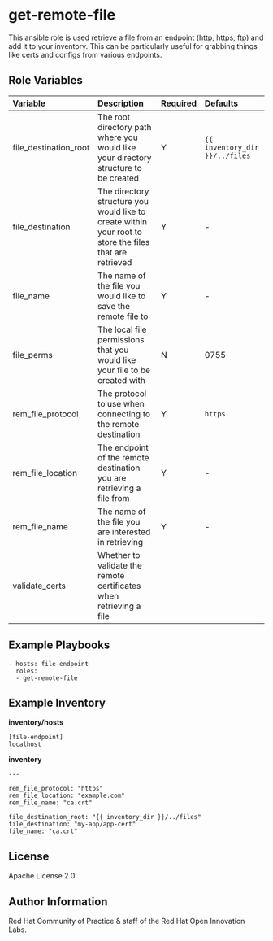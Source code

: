 get-remote-file
============

This ansible role is used retrieve a file from an endpoint (http, https, ftp) and add it to your inventory. This can be particularly useful for grabbing things like certs and configs from various endpoints.

Role Variables
--------------
| Variable | Description | Required | Defaults |
|:---------|:------------|:---------|:---------|
|file_destination_root| The root directory path where you would like your directory structure to be created | Y | `{{ inventory_dir }}/../files` |
|file_destination| The directory structure you would like to create within your root to store the files that are retrieved | Y | - |
|file_name| The name of the file you would like to save the remote file to | Y | - |
|file_perms| The local file permissions that you would like your file to be created with | N | 0755 |
|rem_file_protocol| The protocol to use when connecting to the remote destination | Y | `https` |
|rem_file_location| The endpoint of the remote destination you are retrieving a file from | Y | - |
|rem_file_name| The name of the file you are interested in retrieving | Y | - |
|validate_certs| Whether to validate the remote certificates when retrieving a file |


Example Playbooks
----------------

```
- hosts: file-endpoint 
  roles:
  - get-remote-file
```

Example Inventory
----------------

**inventory/hosts**
```
[file-endpoint]
localhost
```

**inventory**
```
---

rem_file_protocol: "https"
rem_file_location: "example.com"
rem_file_name: "ca.crt"

file_destination_root: "{{ inventory_dir }}/../files"
file_destination: "my-app/app-cert"
file_name: "ca.crt"

```

License
-------

Apache License 2.0


Author Information
------------------

Red Hat Community of Practice & staff of the Red Hat Open Innovation Labs.
